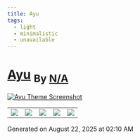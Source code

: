 ```yaml
---
title: Ayu
tags:
  - light
  - minimalistic
  - unavailable
---
```

<div style="theme_page_template_version_1"> </div>

<h1>
    <a href="bcdavasconcelos/Obsidian-Ayu">Ayu</a>
    <sub>By <a href="https://github.com/N/A">N/A</a></sub>
</h1>

[![Ayu Theme Screenshot](ayu2.png)](bcdavasconcelos/Obsidian-Ayu)


<div class="inforow">
    <table>
        <tbody>
            <tr>
                <td><img src="https://img.shields.io/github/stars/?color=573E7A&amp;logo=github&amp;style=for-the-badge"></td>
                <td><img src="https://img.shields.io/github/issues/?color=573E7A&amp;logo=github&amp;style=for-the-badge"></td>
                <td><img src="https://img.shields.io/github/issues-pr/?color=573E7A&amp;logo=github&amp;style=for-the-badge"></td>
                <td><img src="https://img.shields.io/badge/Created%20on-Unknown-blue?color=573E7A&amp;logo=github&amp;style=for-the-badge"></td>
                <td><img src="https://img.shields.io/github/last-commit/?color=573E7A&amp;label=last%20update&amp;logo=github&amp;style=for-the-badge"></td>
            </tr>
        </tbody>
    </table>
</div>

Generated on August 22, 2025 at 02:10 AM
